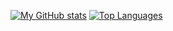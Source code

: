 [![My GitHub stats](https://github-readme-stats.vercel.app/api?username=RocketSpot&show_icons=true&theme=gradient)](about:blank)
[![Top Languages](https://github-readme-stats.vercel.app/api/top-langs/?username=RocketSpot)](about:blank)
